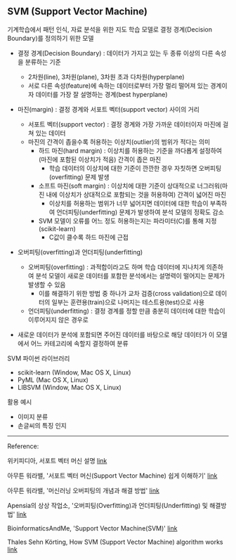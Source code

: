 ## SVM (Support Vector Machine)

기계학습에서 패턴 인식, 자료 분석을 위한 지도 학습 모델로 결정 경계(Decision Boundary)를 정의하기 위한 모델

- 결정 경계(Decision Boundary) : 데이터가 가지고 있는 두 종류 이상의 다른 속성을 분류하는 기준
  - 2차원(line), 3차원(plane), 3차원 초과 다차원(hyperplane)
  - 서로 다른 속성(feature)에 속하는 데이터로부터 가장 멀리 떨어져 있는 경계이자 데이터를 가장 잘 설명하는 경계(best hyperplane)

- 마진(margin) : 결정 경계와 서포트 벡터(support vector) 사이의 거리
  - 서포트 벡터(support vector) : 결정 경계와 가장 가까운 데이터이자 마진에 걸쳐 있는 데이터
  - 마진의 간격이 좁을수록 허용하는 이상치(outlier)의 범위가 적다는 의미
    - 하드 마진(hard margin) : 이상치를 허용하는 기준을 까다롭게 설정하여(마진에 포함된 이상치가 적음) 간격이 좁은 마진
      - 학습 데이터의 이상치에 대한 기준이 깐깐한 경우 자칫하면 오버피팅(overfitting) 문제 발생
    - 소프트 마진(soft margin) : 이상치에 대한 기준이 상대적으로 너그러워(마진 내에 이상치가 상대적으로 포함되는 것을 허용하여) 간격이 넓어진 마진
      - 이상치를 허용하는 범위가 너무 넓어지면 데이터에 대한 학습이 부족하여 언더피팅(underfitting) 문제가 발생하여 분석 모델의 정확도 감소
    - SVM 모델이 오류를 어느 정도 허용하는지는 파라미터(C)를 통해 지정(scikit-learn)
      - C값이 클수록 하드 마진에 근접
- 오버피팅(overfitting)과 언더피팅(underfitting)
  - 오버피팅(overfitting) : 과적합이라고도 하며 학습 데이터에 지나치게 의존하여 분석 모델이 새로운 데이터를 포함한 분석에서는 설명력이 떨어지는 문제가 발생할 수 있음
    - 이를 해결하기 위한 방법 중 하나가 교차 검증(cross validation)으로 데이터의 일부는 훈련용(train)으로 나머지는 테스트용(test)으로 사용
  - 언더피팅(underfitting) : 결정 경계를 정할 만큼 충분히 데이터에 대한 학습이 이루어지지 않은 경우로 
- 새로운 데이터가 분석에 포함되면 주어진 데이터를 바탕으로 해당 데이터가 이 모델에서 어느 카테고리에 속할지 결정하여 분류



SVM 파이썬 라이브러리

- scikit-learn (Window, Mac OS X, Linux)
- PyML (Mac OS X, Linux)
- LIBSVM (Window, Mac OS X, Linux)



활용 예시
- 이미지 분류
- 손글씨의 특징 인지 



------

Reference:

위키피디아, 서포트 벡터 머신 설명 [link]( https://ko.wikipedia.org/wiki/%EC%84%9C%ED%8F%AC%ED%8A%B8_%EB%B2%A1%ED%84%B0_%EB%A8%B8%EC%8B%A0)

아무튼 워라밸, '서포트 벡터 머신(Support Vector Machine) 쉽게 이해하기' [link](http://hleecaster.com/ml-svm-concept/)

아무튼 워라밸, '머신러닝 오버피팅의 개념과 해결 방법' [link](http://hleecaster.com/ml-overfitting/)

Apensia의 상상 작업소, '오버피팅(Overfitting)과 언더피팅(Underfitting) 및 해결방법' [link](https://m.blog.naver.com/PostView.naver?isHttpsRedirect=true&blogId=dhstar914&logNo=221272078843)

BioinformaticsAndMe, 'Support Vector Machine(SVM)' [link](https://bioinformaticsandme.tistory.com/304)

Thales Sehn Körting, How SVM (Support Vector Machine) algorithm works [link](https://www.youtube.com/watch?v=1NxnPkZM9bc)

